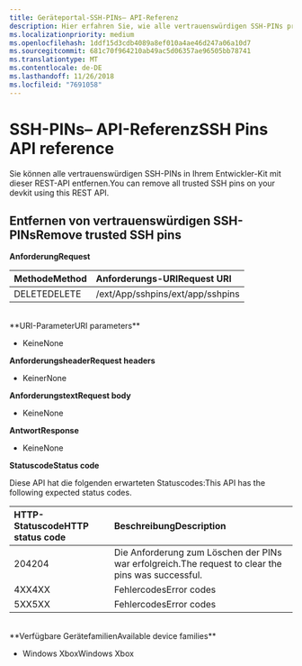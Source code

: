 ```yaml
---
title: Geräteportal-SSH-PINs– API-Referenz
description: Hier erfahren Sie, wie alle vertrauenswürdigen SSH-PINs programmgesteuert entfernt werden.
ms.localizationpriority: medium
ms.openlocfilehash: 1ddf15d3cdb4089a8ef010a4ae46d247a06a10d7
ms.sourcegitcommit: 681c70f964210ab49ac5d06357ae96505bb78741
ms.translationtype: MT
ms.contentlocale: de-DE
ms.lasthandoff: 11/26/2018
ms.locfileid: "7691058"
---
```

# <a name="ssh-pins-api-reference"></a><span data-ttu-id="dd597-103">SSH-PINs– API-Referenz</span><span class="sxs-lookup"><span data-stu-id="dd597-103">SSH Pins API reference</span></span>
<span data-ttu-id="dd597-104">Sie können alle vertrauenswürdigen SSH-PINs in Ihrem Entwickler-Kit mit dieser REST-API entfernen.</span><span class="sxs-lookup"><span data-stu-id="dd597-104">You can remove all trusted SSH pins on your devkit using this REST API.</span></span>

## <a name="remove-trusted-ssh-pins"></a><span data-ttu-id="dd597-105">Entfernen von vertrauenswürdigen SSH-PINs</span><span class="sxs-lookup"><span data-stu-id="dd597-105">Remove trusted SSH pins</span></span>

**<span data-ttu-id="dd597-106">Anforderung</span><span class="sxs-lookup"><span data-stu-id="dd597-106">Request</span></span>**

<span data-ttu-id="dd597-107">Methode</span><span class="sxs-lookup"><span data-stu-id="dd597-107">Method</span></span>      | <span data-ttu-id="dd597-108">Anforderungs-URI</span><span class="sxs-lookup"><span data-stu-id="dd597-108">Request URI</span></span>
:------     | :-----
<span data-ttu-id="dd597-109">DELETE</span><span class="sxs-lookup"><span data-stu-id="dd597-109">DELETE</span></span> | <span data-ttu-id="dd597-110">/ext/App/sshpins</span><span class="sxs-lookup"><span data-stu-id="dd597-110">/ext/app/sshpins</span></span>
<br />
**<span data-ttu-id="dd597-111">URI-Parameter</span><span class="sxs-lookup"><span data-stu-id="dd597-111">URI parameters</span></span>**

- <span data-ttu-id="dd597-112">Keine</span><span class="sxs-lookup"><span data-stu-id="dd597-112">None</span></span>

**<span data-ttu-id="dd597-113">Anforderungsheader</span><span class="sxs-lookup"><span data-stu-id="dd597-113">Request headers</span></span>**

- <span data-ttu-id="dd597-114">Keiner</span><span class="sxs-lookup"><span data-stu-id="dd597-114">None</span></span>

**<span data-ttu-id="dd597-115">Anforderungstext</span><span class="sxs-lookup"><span data-stu-id="dd597-115">Request body</span></span>**   

- <span data-ttu-id="dd597-116">Keine</span><span class="sxs-lookup"><span data-stu-id="dd597-116">None</span></span>

**<span data-ttu-id="dd597-117">Antwort</span><span class="sxs-lookup"><span data-stu-id="dd597-117">Response</span></span>**   

- <span data-ttu-id="dd597-118">Keine</span><span class="sxs-lookup"><span data-stu-id="dd597-118">None</span></span> 

**<span data-ttu-id="dd597-119">Statuscode</span><span class="sxs-lookup"><span data-stu-id="dd597-119">Status code</span></span>**

<span data-ttu-id="dd597-120">Diese API hat die folgenden erwarteten Statuscodes:</span><span class="sxs-lookup"><span data-stu-id="dd597-120">This API has the following expected status codes.</span></span>

<span data-ttu-id="dd597-121">HTTP-Statuscode</span><span class="sxs-lookup"><span data-stu-id="dd597-121">HTTP status code</span></span>      | <span data-ttu-id="dd597-122">Beschreibung</span><span class="sxs-lookup"><span data-stu-id="dd597-122">Description</span></span>
:------     | :-----
<span data-ttu-id="dd597-123">204</span><span class="sxs-lookup"><span data-stu-id="dd597-123">204</span></span> | <span data-ttu-id="dd597-124">Die Anforderung zum Löschen der PINs war erfolgreich.</span><span class="sxs-lookup"><span data-stu-id="dd597-124">The request to clear the pins was successful.</span></span>
<span data-ttu-id="dd597-125">4XX</span><span class="sxs-lookup"><span data-stu-id="dd597-125">4XX</span></span> | <span data-ttu-id="dd597-126">Fehlercodes</span><span class="sxs-lookup"><span data-stu-id="dd597-126">Error codes</span></span>
<span data-ttu-id="dd597-127">5XX</span><span class="sxs-lookup"><span data-stu-id="dd597-127">5XX</span></span> | <span data-ttu-id="dd597-128">Fehlercodes</span><span class="sxs-lookup"><span data-stu-id="dd597-128">Error codes</span></span>

<br />
**<span data-ttu-id="dd597-129">Verfügbare Gerätefamilien</span><span class="sxs-lookup"><span data-stu-id="dd597-129">Available device families</span></span>**

* <span data-ttu-id="dd597-130">Windows Xbox</span><span class="sxs-lookup"><span data-stu-id="dd597-130">Windows Xbox</span></span>


